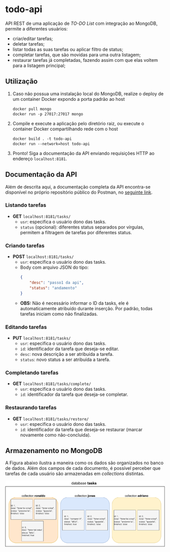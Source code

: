 # todo-api
API REST de uma aplicação de *TO-DO List* com integração ao MongoDB, permite a diferentes usuários:
- criar/editar tarefas;
- deletar tarefas;
- listar todas as suas tarefas ou aplicar filtro de status;
- completar tarefas, que são movidas para uma outra listagem;
- restaurar tarefas já completadas, fazendo assim com que elas voltem para a listagem principal;

## Utilização
1. Caso não possua uma instalação local do MongoDB, realize o deploy de um container Docker expondo a porta padrão ao host
	```
	docker pull mongo
	docker run -p 27017:27017 mongo
	```

2. Compile e execute a aplicação pelo diretório raiz, ou execute o container Docker compartilhando rede com o host
	```
	docker build . -t todo-api 
	docker run --network=host todo-api
	```

3. Pronto! Siga a documentação da API enviando requisições HTTP ao endereço ```localhost:8181```.


## Documentação da API
Além de descrita aqui, a documentação completa da API encontra-se disponível no próprio repositório público do Postman, no [seguinte link](https://documenter.getpostman.com/view/13469996/TVenf8V2).

### Listando tarefas
* **GET** ```localhost:8181/tasks/```
	- ```usr```: especifica o usuário dono das tasks.
	- ```status``` (opcional): diferentes status separados por vírgulas, permitem a filtragem de tarefas por diferentes status.

### Criando tarefas
* **POST** ```localhost:8181/tasks/```
	- ```usr```: especifica o usuário dono das tasks.
	- Body com arquivo JSON do tipo:
		```json
		{
    		"desc": "passo1 da api",
    		"status": "andamento"
		}
		```
	* **OBS:** Não é necessário informar o ID da tasks, ele é automaticamente atribuído durante inserção. Por padrão, todas tarefas iniciam como não finalizadas.

### Editando tarefas
* **PUT** ```localhost:8181/tasks/```
	- ```usr```: especifica o usuário dono das tasks.
	- ```id```: identificador da tarefa que deseja-se editar.
	- ```desc```: nova descrição a ser atribuída a tarefa.
	- ```status```: novo status a ser atribuída a tarefa.

### Completando tarefas
* **GET** ```localhost:8181/tasks/complete/```
	- ```usr```: especifica o usuário dono das tasks.
	- ```id```: identificador da tarefa que deseja-se completar.

### Restaurando tarefas
* **GET** ```localhost:8181/tasks/restore/```
	- ```usr```: especifica o usuário dono das tasks.
	- ```id```: identificador da tarefa que deseja-se restaurar (marcar novamente como não-concluida).


## Armazenamento no MongoDB
A Figura abaixo ilustra a maneira como os dados são organizados no banco de dados. Além dos campos de cada documento, é possível perceber que tarefas de cada usuário são armazenadas em *collections* distintas.

![diagrama mongo](todo-api.png)